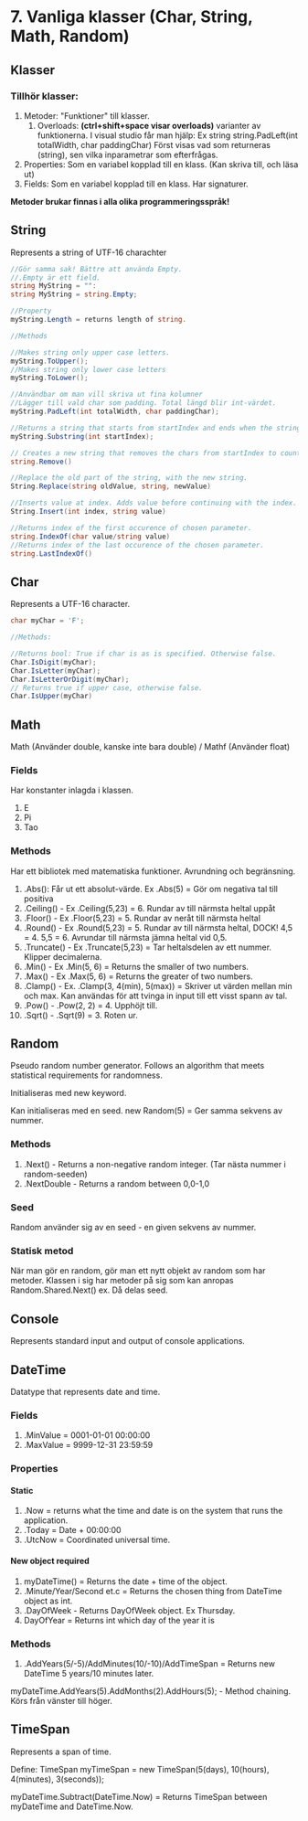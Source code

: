 # 7. Vanliga klasser (Char, String, Math, Random)

## Klasser
### Tillhör klasser:
1. Metoder: "Funktioner" till klasser.
	1. Overloads: **(ctrl+shift+space visar overloads)** varianter av funktionerna. I visual studio får man hjälp: Ex string string.PadLeft(int totalWidth, char paddingChar)
	   Först visas vad som returneras (string), sen vilka inparametrar som efterfrågas.
1. Properties: Som en variabel kopplad till en klass. (Kan skriva till, och läsa ut)
2. Fields: Som en variabel kopplad till en klass.
Har signaturer.

**Metoder brukar finnas i alla olika programmeringsspråk!**

## String
Represents a string of UTF-16 charachter

```c#
//Gör samma sak! Bättre att använda Empty.
//.Empty är ett field.
string MyString = "":
string MyString = string.Empty;

//Property
myString.Length = returns length of string.

//Methods

//Makes string only upper case letters.
myString.ToUpper();
//Makes string only lower case letters
myString.ToLower();

//Användbar om man vill skriva ut fina kolumner
//Lägger till vald char som padding. Total längd blir int-värdet.
myString.PadLeft(int totalWidth, char paddingChar);

//Returns a string that starts from startIndex and ends when the string ends.
myString.Substring(int startIndex);

// Creates a new string that removes the chars from startIndex to count
string.Remove()

//Replace the old part of the string, with the new string.
String.Replace(string oldValue, string, newValue)

//Inserts value at index. Adds value before continuing with the index.
String.Insert(int index, string value)

//Returns index of the first occurence of chosen parameter.
string.IndexOf(char value/string value)
//Returns index of the last occurence of the chosen parameter.
string.LastIndexOf()

```

## Char
Represents a UTF-16 character.

```c#
char myChar = 'F';

//Methods:

//Returns bool: True if char is as is specified. Otherwise false.
Char.IsDigit(myChar);
Char.IsLetter(myChar);
Char.IsLetterOrDigit(myChar);
// Returns true if upper case, otherwise false.
Char.IsUpper(myChar)


```

## Math
Math (Använder double, kanske inte bara double) / Mathf (Använder float)

### Fields
Har konstanter inlagda i klassen.
1. E
2. Pi
3. Tao

### Methods
Har ett bibliotek med matematiska funktioner. Avrundning och begränsning.

1. .Abs(): Får ut ett absolut-värde. Ex .Abs(5) = Gör om negativa tal till positiva
2. .Ceiling() -  Ex .Ceiling(5,23) = 6. Rundar av till närmsta heltal uppåt
3. .Floor() - Ex .Floor(5,23) = 5. Rundar av neråt till närmsta heltal
4. .Round() - Ex .Round(5,23) = 5. Rundar av till närmsta heltal, DOCK! 4,5 = 4. 5,5 = 6. Avrundar till närmsta jämna heltal vid 0,5.
5. .Truncate() - Ex .Truncate(5,23) = Tar heltalsdelen av ett nummer. Klipper decimalerna.
6. .Min() - Ex .Min(5, 6) = Returns the smaller of two numbers.
7. .Max() - Ex .Max(5, 6) = Returns the greater of two numbers.
8. .Clamp() - Ex. .Clamp(3, 4(min), 5(max)) = Skriver ut värden mellan min och max. Kan användas för att tvinga in input till ett visst spann av tal.
9. .Pow() - .Pow(2, 2) = 4. Upphöjt till.
10. .Sqrt() - .Sqrt(9) = 3. Roten ur.

## Random
Pseudo random number generator. Follows an algorithm that meets statistical requirements for randomness.

Initialiseras med new keyword.

Kan initialiseras med en seed. new Random(5) = Ger samma sekvens av nummer.
### Methods
1. .Next() - Returns a non-negative random integer. (Tar nästa nummer i random-seeden)
2. .NextDouble - Returns a random between 0,0-1,0

### Seed
Random använder sig av en seed - en given sekvens av nummer.

### Statisk metod
När man gör en random, gör man ett nytt objekt av random som har metoder.
Klassen i sig har metoder på sig som kan anropas Random.Shared.Next() ex. Då delas seed.

## Console
Represents standard input and output of console applications.

## DateTime

Datatype that represents date and time.

### Fields
1. .MinValue = 0001-01-01 00:00:00
2. .MaxValue = 9999-12-31 23:59:59

### Properties
#### Static
1. .Now = returns what the time and date is on the system that runs the application.
2. .Today = Date + 00:00:00
3. .UtcNow = Coordinated universal time.
#### New object required
1. myDateTime() = Returns the date + time of the object.
2. .Minute/Year/Second et.c = Returns the chosen thing from DateTime object as int.
3. .DayOfWeek - Returns DayOfWeek object. Ex Thursday.
4. DayOfYear = Returns int which day of the year it is
### Methods
1. .AddYears(5/-5)/AddMinutes(10/-10)/AddTimeSpan = Returns new DateTime 5 years/10 minutes later.

myDateTime.AddYears(5).AddMonths(2).AddHours(5); - Method chaining. Körs från vänster till höger.



## TimeSpan

Represents a span of time.

Define: TimeSpan myTimeSpan = new TimeSpan(5(days), 10(hours), 4(minutes), 3(seconds));

myDateTime.Subtract(DateTime.Now) = Returns TimeSpan between myDateTime and DateTime.Now.



